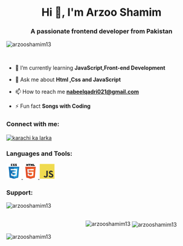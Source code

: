 



<h1 align="center">Hi 👋, I'm Arzoo Shamim</h1>
<h3 align="center">A passionate frontend developer from Pakistan</h3>

<p align="left"> <img src="https://komarev.com/ghpvc/?username=arzooshamim13&label=Profile%20views&color=0e75b6&style=flat" alt="arzooshamim13" /> </p>

<p align="left"> <a href="https://twitter.com/" target="blank"><img src="https://img.shields.io/twitter/follow/?logo=twitter&style=for-the-badge" alt="" /></a> </p>

- 🌱 I’m currently learning **JavaScript,Front-end Development**

- 💬 Ask me about **Html ,Css and JavaScript**

- 📫 How to reach me **nabeelqadri021@gmail.com**

- ⚡ Fun fact **Songs with Coding**

<h3 align="left">Connect with me:</h3>
<p align="left">
<a href="https://www.youtube.com/c/karachi ka larka" target="blank"><img align="center" src="https://raw.githubusercontent.com/rahuldkjain/github-profile-readme-generator/master/src/images/icons/Social/youtube.svg" alt="karachi ka larka" height="30" width="40" /></a>
</p>

<h3 align="left">Languages and Tools:</h3>
<p align="left"> <a href="https://www.w3schools.com/css/" target="_blank" rel="noreferrer"> <img src="https://raw.githubusercontent.com/devicons/devicon/master/icons/css3/css3-original-wordmark.svg" alt="css3" width="40" height="40"/> </a> <a href="https://www.w3.org/html/" target="_blank" rel="noreferrer"> <img src="https://raw.githubusercontent.com/devicons/devicon/master/icons/html5/html5-original-wordmark.svg" alt="html5" width="40" height="40"/> </a> <a href="https://developer.mozilla.org/en-US/docs/Web/JavaScript" target="_blank" rel="noreferrer"> <img src="https://raw.githubusercontent.com/devicons/devicon/master/icons/javascript/javascript-original.svg" alt="javascript" width="40" height="40"/> </a> </p>

<h3 align="left">Support:</h3>
<p><a href="https://www.buymeacoffee.com/arzooshamim13"> <img align="left" src="https://cdn.buymeacoffee.com/buttons/v2/default-yellow.png" height="50" width="210" alt="arzooshamim13" /></a></p><br><br>

<p><img align="left" src="https://github-readme-stats.vercel.app/api/top-langs?username=arzooshamim13&show_icons=true&locale=en&layout=compact" alt="arzooshamim13" /></p>

<p>&nbsp;<img align="center" src="https://github-readme-stats.vercel.app/api?username=arzooshamim13&show_icons=true&locale=en" alt="arzooshamim13" /></p>

<p><img align="center" src="https://github-readme-streak-stats.herokuapp.com/?user=arzooshamim13&" alt="arzooshamim13" /></p>
